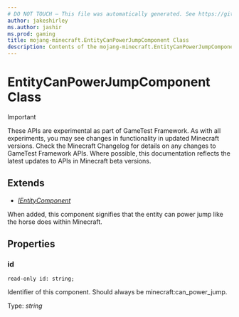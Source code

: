 ```yaml
---
# DO NOT TOUCH — This file was automatically generated. See https://github.com/Mojang/MinecraftScriptingApiDocsGenerator to modify descriptions, examples, etc.
author: jakeshirley
ms.author: jashir
ms.prod: gaming
title: mojang-minecraft.EntityCanPowerJumpComponent Class
description: Contents of the mojang-minecraft.EntityCanPowerJumpComponent class.
---
```

# EntityCanPowerJumpComponent Class
>[!IMPORTANT]
>These APIs are experimental as part of GameTest Framework. As with all experiments, you may see changes in functionality in updated Minecraft versions. Check the Minecraft Changelog for details on any changes to GameTest Framework APIs. Where possible, this documentation reflects the latest updates to APIs in Minecraft beta versions.

## Extends
- [*IEntityComponent*](IEntityComponent.md)

When added, this component signifies that the entity can power jump like the horse does within Minecraft.

## Properties
### **id**
`read-only id: string;`

Identifier of this component. Should always be minecraft:can_power_jump.

Type: *string*


